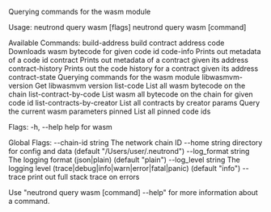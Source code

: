 Querying commands for the wasm module

Usage:
  neutrond query wasm [flags]
  neutrond query wasm [command]

Available Commands:
  build-address             build contract address
  code                      Downloads wasm bytecode for given code id
  code-info                 Prints out metadata of a code id
  contract                  Prints out metadata of a contract given its address
  contract-history          Prints out the code history for a contract given its address
  contract-state            Querying commands for the wasm module
  libwasmvm-version         Get libwasmvm version
  list-code                 List all wasm bytecode on the chain
  list-contract-by-code     List wasm all bytecode on the chain for given code id
  list-contracts-by-creator List all contracts by creator
  params                    Query the current wasm parameters
  pinned                    List all pinned code ids

Flags:
  -h, --help   help for wasm

Global Flags:
      --chain-id string     The network chain ID
      --home string         directory for config and data (default "/Users/user/.neutrond")
      --log_format string   The logging format (json|plain) (default "plain")
      --log_level string    The logging level (trace|debug|info|warn|error|fatal|panic) (default "info")
      --trace               print out full stack trace on errors

Use "neutrond query wasm [command] --help" for more information about a command.
